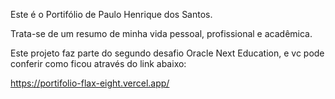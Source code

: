 Este é o Portifólio de Paulo Henrique dos Santos. 

Trata-se de um resumo de minha vida pessoal, profissional e acadêmica.

Este projeto faz parte do segundo desafio Oracle Next Education, e vc pode conferir como ficou através do link abaixo:

https://portifolio-flax-eight.vercel.app/

